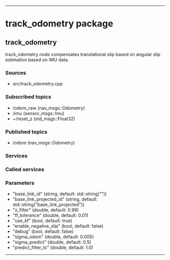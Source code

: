 ----
# track_odometry package

## track_odometry

track_odometry node compensates translational slip based on angular slip estimation based on IMU data.

### Sources

* src/track_odometry.cpp

### Subscribed topics

* /odom_raw (nav_msgs::Odometry)
* /imu (sensor_msgs::Imu)
* ~/reset_z (std_msgs::Float32)

### Published topics

* /odom (nav_msgs::Odometry)

### Services


### Called services


### Parameters

* "base_link_id" (string, default: std::string(""))
* "base_link_projected_id" (string, default: std::string("base_link_projected"))
* "z_filter" (double, default: 0.99)
* "tf_tolerance" (double, default: 0.01)
* "use_kf" (bool, default: true)
* "enable_negative_slip" (bool, default: false)
* "debug" (bool, default: false)
* "sigma_odom" (double, default: 0.005)
* "sigma_predict" (double, default: 0.5)
* "predict_filter_tc" (double, default: 1.0)

----

